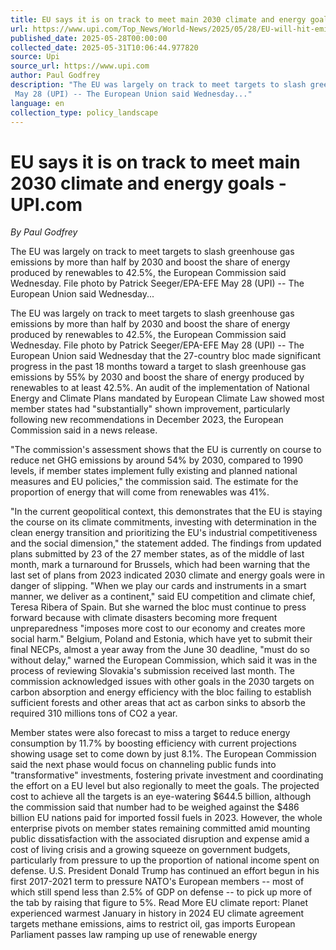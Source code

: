 ```yaml
---
title: EU says it is on track to meet main 2030 climate and energy goals - UPI.com
url: https://www.upi.com/Top_News/World-News/2025/05/28/EU-will-hit-emissions-energy-targets/6581748430636/
published_date: 2025-05-28T00:00:00
collected_date: 2025-05-31T10:06:44.977820
source: Upi
source_url: https://www.upi.com
author: Paul Godfrey
description: "The EU was largely on track to meet targets to slash greenhouse gas emissions by more than half by 2030 and boost the share of energy produced by renewables to 42.5%, the European Commission said Wednesday. File photo by Patrick Seeger/EPA-EFE 
 May 28 (UPI) -- The European Union said Wednesday..."
language: en
collection_type: policy_landscape
---
```


# EU says it is on track to meet main 2030 climate and energy goals - UPI.com

*By Paul Godfrey*

The EU was largely on track to meet targets to slash greenhouse gas emissions by more than half by 2030 and boost the share of energy produced by renewables to 42.5%, the European Commission said Wednesday. File photo by Patrick Seeger/EPA-EFE 
 May 28 (UPI) -- The European Union said Wednesday...

The EU was largely on track to meet targets to slash greenhouse gas emissions by more than half by 2030 and boost the share of energy produced by renewables to 42.5%, the European Commission said Wednesday. File photo by Patrick Seeger/EPA-EFE 
 May 28 (UPI) -- The European Union said Wednesday that the 27-country bloc made significant progress in the past 18 months toward a target to slash greenhouse gas emissions by 55% by 2030 and boost the share of energy produced by renewables to at least 42.5%. 
 An audit of the implementation of National Energy and Climate Plans mandated by European Climate Law showed most member states had "substantially" shown improvement, particularly following new recommendations in December 2023, the European Commission said in a news release.
 
 "The commission's assessment shows that the EU is currently on course to reduce net GHG emissions by around 54% by 2030, compared to 1990 levels, if member states implement fully existing and planned national measures and EU policies," the commission said. 
 The estimate for the proportion of energy that will come from renewables was 41%.
 
 "In the current geopolitical context, this demonstrates that the EU is staying the course on its climate commitments, investing with determination in the clean energy transition and prioritizing the EU's industrial competitiveness and the social dimension," the statement added. 
 The findings from updated plans submitted by 23 of the 27 member states, as of the middle of last month, mark a turnaround for Brussels, which had been warning that the last set of plans from 2023 indicated 2030 climate and energy goals were in danger of slipping. 
 "When we play our cards and instruments in a smart manner, we deliver as a continent," said EU competition and climate chief, Teresa Ribera of Spain. 
 But she warned the bloc must continue to press forward because with climate disasters becoming more frequent unpreparedness "imposes more cost to our economy and creates more social harm." 
 Belgium, Poland and Estonia, which have yet to submit their final NECPs, almost a year away from the June 30 deadline, "must do so without delay," warned the European Commission, which said it was in the process of reviewing Slovakia's submission received last month. 
 The commission acknowledged issues with other goals in the 2030 targets on carbon absorption and energy efficiency with the bloc failing to establish sufficient forests and other areas that act as carbon sinks to absorb the required 310 millions tons of CO2 a year.
 
 Member states were also forecast to miss a target to reduce energy consumption by 11.7% by boosting efficiency with current projections showing usage set to come down by just 8.1%. 
 The European Commission said the next phase would focus on channeling public funds into "transformative" investments, fostering private investment and coordinating the effort on a EU level but also regionally to meet the goals. 
 The projected cost to achieve all the targets is an eye-watering $644.5 billion, although the commission said that number had to be weighed against the $486 billion EU nations paid for imported fossil fuels in 2023. 
 However, the whole enterprise pivots on member states remaining committed amid mounting public dissatisfaction with the associated disruption and expense amid a cost of living crisis and a growing squeeze on government budgets, particularly from pressure to up the proportion of national income spent on defense. 
 U.S. President Donald Trump has continued an effort begun in his first 2017-2021 term to pressure NATO's European members -- most of which still spend less than 2.5% of GDP on defense -- to pick up more of the tab by raising that figure to 5%. 
 Read More 
 EU climate report: Planet experienced warmest January in history in 2024 
 EU climate agreement targets methane emissions, aims to restrict oil, gas imports 
 European Parliament passes law ramping up use of renewable energy